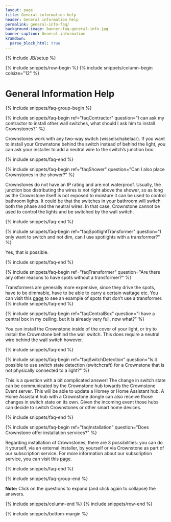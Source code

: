 ```yaml
---
layout: page
title: General information help
header: General information help
permalink: general-info-faq/
background-image: banner-faq-general-info.jpg
banner-caption: General information
kramdown: 
  parse_block_html: true
---
```

{% include JB/setup %}

{% include snippets/row-begin %}
{% include snippets/column-begin colsize="12" %}

# General Information Help

{% include snippets/faq-group-begin %}


{% include snippets/faq-begin ref="faqContractor" question="I can ask my contractor to install other wall switches, what should I ask him to install Crownstones?" %}

Crownstones work with any two-way switch (wisselschakelaar). If you want to install your Crownstone behind the switch instead of behind the light, you can ask your installer to add a neutral wire to the switch’s junction box.

{% include snippets/faq-end %}



{% include snippets/faq-begin ref="faqShower" question="Can I also place Crownstones in the shower?" %}

Crownstones do not have an IP rating and are not waterproof. Usually, the junction box distributing the wires is not right above the shower, so as long as the Crownstone itself is not exposed to moisture it can be used to control bathroom lights. It could be that the switches in your bathroom will switch both the phase and the neutral wires. In that case, Crownstone cannot be used to control the lights and be switched by the wall switch.

{% include snippets/faq-end %}



{% include snippets/faq-begin ref="faqSpotlightTransformer" question="I only want to switch and not dim, can I use spotlights with a transformer?" %}

Yes, that is possible.

{% include snippets/faq-end %}



{% include snippets/faq-begin ref="faqTransformer" question="Are there any other reasons to have spots without a transformer?" %}

Transformers are generally more expensive, since they drive the spots, have to be dimmable, have to be able to carry a certain wattage etc. You can visit this [page](https://www.lamp123.nl/merken/philips/led-lampen/detail/16215/philips-led-spot-dimbaar-38w-50w-gu10-warm-glow-6-stuks.html) to see an example of spots that don’t use a transformer.
{% include snippets/faq-end %}



{% include snippets/faq-begin ref="faqCentralBox" question="I have a central box in my ceiling, but it is already very full, now what?" %}

You can install the Crownstone inside of the cover of your light, or try to install the Crownstone behind the wall switch. This does require a neutral wire behind the wall switch however.

{% include snippets/faq-end %}



{% include snippets/faq-begin ref="faqSwitchDetection" question="Is it possible to use switch state detection (switchcraft) for a Crownstone that is not physically connected to a light?" %}

This is a question with a bit complicated answer! The change in switch state can be communicated by the Crownstone hub towards the Crownstone Event server. This will be able to update a Homey or Home Assistant hub. A Home Assistant hub with a Crownstone dongle can also receive those changes in switch state on its own. Given the incoming event those hubs can decide to switch Crownstones or other smart home devices.

{% include snippets/faq-end %}



{% include snippets/faq-begin ref="faqInstallation" question="Does Crownstone offer installation services?" %}

Regarding installation of Crownstones, there are 3 possibilities: you can do it yourself, via an external installer, by yourself or via Crownstone as part of our subscription service. For more information about our subscription service, you can visit this [page](https://subscribe.crownstone.rocks/welcome).

{% include snippets/faq-end %}



{% include snippets/faq-group-end %}



**Note:** Click on the questions to expand (and click again to collapse) the answers.

{% include snippets/column-end %}
{% include snippets/row-end %}


{% include snippets/bottom-margin %}

<script>
window.onload = function() {
    var hash = window.location.hash; 
    if(hash !== " ") {
        var id = hash.substr(1);
        document.getElementById(id).classList.add("show");
        document.getElementById(id).scrollIntoView();
    }
};
</script>